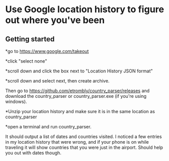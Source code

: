 # Use Google location history to figure out where you've been

## Getting started

*go to https://www.google.com/takeout

*click "select none"

*scroll down and click the box next to "Location History  JSON format"

*scroll down and select next, then create archive. 

Then go to https://github.com/etrombly/country_parser/releases and download the country_parser or country_parser.exe (if you're using windows). 

*Unzip your location history and make sure it is in the same location as country_parser

*open a terminal and run country_parser. 

It should output a list of dates and countries visited. I noticed a few entries in my location history that were wrong, and if your phone is on while traveling it will show countries that you were just in the airport. Should help you out with dates though.
